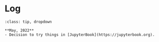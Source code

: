 # Log

```{admonition} What was done
:class: tip, dropdown

**May, 2022**
- Decision to try things in [JupyterBook](https://jupyterbook.org).
```